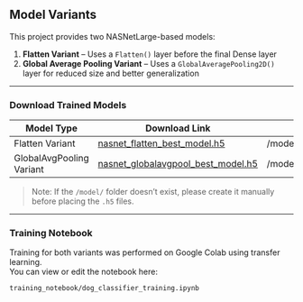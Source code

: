 ## Model Variants

This project provides two NASNetLarge-based models:

1. **Flatten Variant** – Uses a `Flatten()` layer before the final Dense layer  
2. **Global Average Pooling Variant** – Uses a `GlobalAveragePooling2D()` layer for reduced size and better generalization

---

### Download Trained Models

| Model Type               | Download Link                                                                                      | Suggested Path                            |
|--------------------------|----------------------------------------------------------------------------------------------------|--------------------------------------------|
| Flatten Variant          | [nasnet_flatten_best_model.h5](https://drive.google.com/file/d/1Ig2W2miWW2k_V98Jjh2GbBd74lePeOiW/view?usp=drive_link)           | /model/nasnet_flatten_best_model.h5        |
| GlobalAvgPooling Variant | [nasnet_globalavgpool_best_model.h5](https://drive.google.com/file/d/14F6iP_naBj4FB13dIeab5yZgH69GkIAn/view?usp=drive_link)     | /model/nasnet_globalavgpool_best_model.h5  |

> Note: If the `/model/` folder doesn’t exist, please create it manually before placing the `.h5` files.

---

### Training Notebook

Training for both variants was performed on Google Colab using transfer learning.  
You can view or edit the notebook here:

`training_notebook/dog_classifier_training.ipynb`
